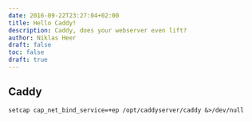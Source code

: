 ```yaml
---
date: 2016-09-22T23:27:04+02:00
title: Hello Caddy!
description: Caddy, does your webserver even lift?
author: Niklas Heer
draft: false
toc: false
draft: true
---
```


## Caddy

`setcap cap_net_bind_service=+ep /opt/caddyserver/caddy &>/dev/null`
